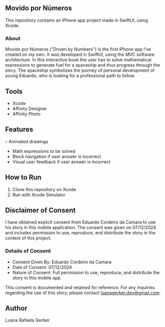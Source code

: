 ## Movido por Números
This repository contains an iPhone app project made in SwiftUI, using Xcode.

### About
Movido por Números ("Driven by Numbers") is the first iPhone app I've created on my own. It was developed in SwiftUI, using the MVC software architecture.
In this interactive book the user has to solve mathematical expressions to generate fuel for a spaceship and thus progress through the story.
The spaceship symbolizes the journey of personal development of young Eduardo, who is looking for a professional path to follow.

## Tools
- Xcode<br>
- Affinity Designer<br>
- Affinity Photo<br>

## Features
– Animated drawings
- Math expressions to be solved
- Block navigation if user answer is incorrect
- Visual user feedback if user answer is incorrect

## How to Run
1. Clone this repository on Xcode
2. Run with Xcode Simulator

## Disclaimer of Consent

I have obtained explicit consent from Eduardo Cordeiro da Camara to use his story in this mobile application. The consent was given on 07/12/2024 and includes permission to use, reproduce, and distribute the story in the context of this project.

### Details of Consent
- Consent Given By: Eduardo Cordeiro da Camara
- Date of Consent: 07/12/2024
- Nature of Consent: Full permission to use, reproduce, and distribute the story in this mobile app.

This consent is documented and retained for reference. For any inquiries regarding the use of this story, please contact luanagerber.dev@gmail.com.


## Author
Luana Rafaela Gerber
